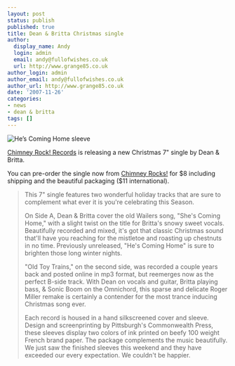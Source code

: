 ```yaml
---
layout: post
status: publish
published: true
title: Dean & Britta Christmas single
author:
  display_name: Andy
  login: admin
  email: andy@fullofwishes.co.uk
  url: http://www.grange85.co.uk
author_login: admin
author_email: andy@fullofwishes.co.uk
author_url: http://www.grange85.co.uk
date: '2007-11-26'
categories:
- news
- dean & britta
tags: []
---
```

<div class="imagebox-a"><img src="https://www.fullofwishes.co.uk/wp/wp-content/uploads/2007/11/dandbfrontpage.thumbnail.JPG" alt='He’s Coming Home sleeve' /></div>
<p><a href="http://www.chimneyrocks.org/hescominghome.html">Chimney Rock! Records</a> is releasing a new Christmas 7" single by Dean & Britta.</p>
<p>You can pre-order the single now from <a href="http://www.chimneyrocks.org/HesComingHome7record.Buyitnow..html">Chimney Rocks!</a> for $8 including shipping and the beautiful packaging ($11 international).</p>
<blockquote><p>This 7" single features two wonderful holiday tracks that are sure to complement what ever it is you're celebrating this Season.</p>
<p>On Side A, Dean & Britta cover the old Wailers song, "She's Coming Home," with a slight twist on the title for Britta's snowy sweet vocals.  Beautifully recorded and mixed, it's got that classic Christmas sound that'll have you reaching for the mistletoe and roasting up chestnuts in no time.  Previously unreleased, "He's Coming Home" is sure to brighten those long winter nights.</p>
<p>"Old Toy Trains," on the second side, was recorded a couple years back and posted online in mp3 format, but reemerges now as the perfect B-side track.  With Dean on vocals and guitar, Britta playing bass, & Sonic Boom on the Omnichord, this sparse and delicate Roger Miller remake is certainly a contender for the most trance inducing Christmas song ever.</p>
<p>Each record is housed in a hand silkscreened cover and sleeve.  Design and screenprinting by Pittsburgh's Commonwealth Press, these sleeves display two colors of ink printed on beefy 100 weight French brand paper.  The package complements the music beautifully.  We just saw the finished sleeves this weekend and they have exceeded our every expectation. We couldn't be happier.</p>
</blockquote>
